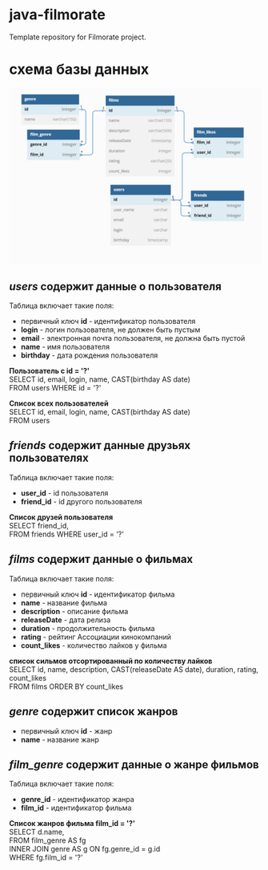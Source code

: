 # java-filmorate
Template repository for Filmorate project.
#  схема базы данных
![схема базы данных](src/test/resources/images/img.png)

## ***users*** содержит данные о пользователя   
Таблица включает такие поля:  
+ первичный ключ **id** - идентификатор пользователя  
+ **login** - логин пользователя, не должен быть пустым  
+ **email** - электронная почта пользователя, не должна быть пустой  
+ **name** - имя пользователя  
+ **birthday** - дата рождения пользователя  

**Пользователь с id = '?'**  
SELECT id,
email,
login,
name,
CAST(birthday AS date)       
FROM users
WHERE id = '?'

**Список всех пользователей**  
SELECT id,
email,
login,
name,
CAST(birthday AS date)       
FROM users


## ***friends*** содержит данные друзьях пользователях   
Таблица включает такие поля:  
+ **user_id** - id пользователя  
+ **friend_id** - id другого пользователя  

**Список друзей пользователя**  
SELECT friend_id,       
FROM friends
WHERE user_id = '?'


## ***films*** содержит данные о фильмах  
Таблица включает такие поля:  
+ первичный ключ **id** - идентификатор фильма  
+ **name** - название фильма  
+ **description** - описание фильма  
+ **releaseDate** - дата релиза  
+ **duration** - продолжительность фильма  
+ **rating** - рейтинг Ассоциации кинокомпаний  
+ **count_likes** - количество лайков у фильма  

**список сильмов отсортированный по количеству лайков**  
SELECT id,
name,
description,
CAST(releaseDate AS date),
duration,
rating,
count_likes       
FROM films
ORDER BY count_likes

## ***genre*** содержит список жанров  
+ первичный ключ **id** - жанр   
+ **name** - название жанр   


## ***film_genre*** содержит данные о жанре фильмов  
Таблица включает такие поля:  
+ **genre_id** - идентификатор жанра  
+ **film_id** - идентификатор фильма  

 **Список жанров фильма film_id = '?'**  
SELECT d.name,     
FROM film_genre AS fg  
INNER JOIN genre AS g ON fg.genre_id = g.id  
WHERE fg.film_id = '?'
